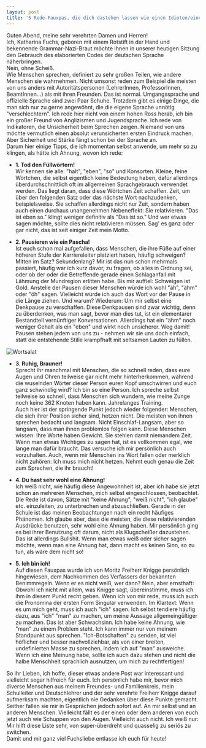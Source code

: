 ```yaml
---
layout: post
title: '5 Rede-Fauxpas, die dich dastehen lassen wie einen Idioten/eine Idiotin'
---
```


Guten Abend, meine sehr verehrten Damen und Herren!  
Ich, Katharina Fuchs, geboren mit einem Rotstift in der Hand und bekennende Grammar-Nazi-Braut möchte Ihnen in unserer heutigen Sitzung den Gebrauch des elaborierten Codes der deutschen Sprache näherbringen.  
Nein, ohne Scheiß.  
Wie Menschen sprechen, definiert zu sehr großen Teilen, wie andere Menschen sie wahrnehmen. Nicht umsonst reden zum Beispiel die meisten von uns anders mit Autoritätspersonen (LehrerInnen, ProfessorInnen, BeamtInnen...) als mit ihren Freunden. Das ist normal. Umgangssprache und offizielle Sprache sind zwei Paar Schuhe. Trotzdem gibt es einige Dinge, die man sich nur zu gerne angewöhnt, die die eigene Sprache unnötig "verschlechtern". Ich rede hier nicht von einem hohen Ross herab, ich bin ein großer Freund von Anglizismen und Jugendsprache. Ich rede von Indikatoren, die Unsicherheit beim Sprechen zeigen. Niemand von uns möchte vermutlich einen absolut verunsicherten ersten Eindruck machen. Aber Sicherheit und Stärke fängt schon bei der Sprache an.  
Darum hier einige Tipps, die ich momentan selbst anwende, um mehr so zu klingen, als hätte ich Ahnung, wovon ich rede:  

* **1. Tod den Füllwörtern!**  
Wir kennen sie alle: "halt", "eben", "so" und Konsorten. Kleine, feine Wörtchen, die selbst eigentlich keine Bedeutung haben, dafür allerdings überdurchschnittlich oft im allgemeinen Sprachgebrauch verwendet werden. Das liegt daran, dass diese Wörtchen Zeit schaffen. Zeit, um über den folgenden Satz oder das nächste Wort nachzudenken, beispielsweise. Sie schaffen allerdings nicht nur Zeit, sondern haben auch einen durchaus unangenehmen Nebeneffekt: Sie relativieren. "Das ist eben so." klingt weniger definitiv als "Das ist so." Und wer etwas sagen möchte, sollte dies nicht relativieren müssen. Sag' es ganz oder gar nicht, das ist seit einiger Zeit mein Motto.  

* **2. Pausieren wie ein Pascha!**  
Ist euch schon mal aufgefallen, dass Menschen, die ihre Füße auf einer höheren Stufe der Karriereleiter platziert haben, häufig schweigen? Mitten im Satz? Sekundenlang? Mir ist das nun schon mehrmals passiert, häufig war ich kurz davor, zu fragen, ob alles in Ordnung sei, oder ob der oder die Betreffende gerade einen Schlaganfall mit Lähmung der Mundregion erlitten habe. Bis mir auffiel: Schweigen ist Gold. Anstelle der Pausen dieser Menschen würde ich wohl "äh", "ähm" oder "öh" sagen. Vielleicht würde ich auch das Wort vor der Pause in die Länge ziehen. Und warum? Wiederum: Um mir selbst eine Denkpause zu verschaffen. Diese Denkpausen sind zwar wichtig, denn zu überdenken, was man sagt, bevor man dies tut, ist ein elementarer Bestandteil vernünftiger Konversationen. Allerdings hat ein "ähm" noch weniger Gehalt als ein "eben" und wirkt noch unsicherer. Weg damit! Pausen stehen jedem von uns zu - nehmen wir sie uns doch einfach, statt die entstehende Stille krampfhaft mit seltsamen Lauten zu füllen.  

![Wortsalat](https://farm8.staticflickr.com/7340/14187812541_2ed9047fc6_c.jpg)  

* **3. Ruhig, Brauner!**  
Sprecht ihr manchmal mit Menschen, die so schnell reden, dass eure Augen und Ohren teilweise gar nicht mehr hinterherkommen, während die wuselnden Wörter dieser Person euren Kopf umschwirren und euch ganz schwindlig wird? Ich bin so eine Person. Ich spreche selbst teilweise so schnell, dass Menschen sich wundern, wie meine Zunge noch keine 362 Knoten haben kann. Jahrelanges Training.  
Auch hier ist der springende Punkt jedoch wieder folgender: Menschen, die sich ihrer Position sicher sind, hetzen nicht. Die meisten von ihnen sprechen bedacht und langsam. Nicht Einschlaf-Langsam, aber so langsam, dass man ihnen problemlos folgen kann. Diese Menschen wissen: Ihre Worte haben Gewicht. Sie stehlen damit niemandem Zeit. Wenn man etwas Wichtiges zu sagen hat, ist es vollkommen egal, wie lange man dafür braucht. Das versuche ich mir persönlich auch vorzuhalten. Auch, wenn mir Menschen ins Wort fallen oder merklich nicht zuhören: Ich muss mich nicht hetzen. Nehmt euch genau die Zeit zum Sprechen, die ihr braucht!  

* **4. Du hast sehr wohl eine Ahnung!**  
Ich weiß nicht, wie häufig diese Angewohnheit ist, aber ich habe sie jetzt schon an mehreren Menschen, mich selbst eingeschlossen, beobachtet. Die Rede ist davon, Sätze mit "keine Ahnung", "weiß nicht", "ich glaube" etc. einzuleiten, zu unterbrechen und abzuschließen. Gerade in der Schule ist das meinen Beobachtungen nach ein recht häufiges Phänomen. Ich glaube aber, dass die meisten, die diese relativierenden Ausdrücke benutzen, sehr wohl eine Ahnung haben. Mir persönlich ging es bei ihrer Benutzung oft darum, nicht als Klugscheißer dazustehen. Das ist allerdings Bullshit. Wenn man etwas weiß oder sicher sagen möchte, wenn man eine Ahnung hat, dann macht es keinen Sinn, so zu tun, als wäre dem nicht so!  

* **5. Ich bin ich!**  
Auf diesen Fauxpas wurde ich von Moritz Freiherr Knigge persönlich hingewiesen, dem Nachkommen des Verfassers der bekannten Benimmregeln. Wenn er es nicht weiß, wer dann? Nein, aber ernsthaft: Obwohl ich nicht mit allem, was Knigge sagt, übereinstimme, muss ich ihm in diesem Punkt recht geben. Wenn ich von mir rede, muss ich auch die Pronomina der ersten Form Singular verwenden. Im Klartext: Wenn es um mich geht, muss ich auch "ich" sagen. Ich selbst tendiere häufig dazu, aus "ich" "man" zu machen, um meine Aussage allgemeingültiger zu machen. Das ist aber Schwachsinn. Ich habe keine Ahnung, wie "man" zu einem Problem steht. Ich kann immer nur von meinem Standpunkt aus sprechen. "Ich-Botschaften" zu senden, ist viel höflicher und besser nachvollziehbar, als von einer breiten, undefinierten Masse zu sprechen, indem ich auf "man" ausweiche. Wenn ich eine Meinung habe, sollte ich auch dazu stehen und nicht die halbe Menschheit sprachlich ausnutzen, um mich zu rechtfertigen!  

So ihr Lieben, ich hoffe, dieser etwas andere Post war interessant und vielleicht sogar hilfreich für euch. Ich persönlich habe mir, bevor mich diverse Menschen aus meinem Freundes- und Familienkreis, mein Schulleiter und Deutschlehrer und der sehr verehrte Freiherr Knigge darauf aufmerksam machten, eigentlich nie Gedanken über diese Punkte gemacht. Seither fallen sie mir in Gesprächen jedoch sofort auf. An mir selbst und an anderen Menschen. Vielleicht fällt es der einen oder dem anderen von euch jetzt auch wie Schuppen von den Augen. Vielleicht auch nicht. Ich weiß nur: Mir hilft diese Liste sehr, von super-überdreht und quasselig zu seriös zu switchen.  
Damit und mit ganz viel Fuchsliebe entlasse ich euch für heute!


